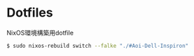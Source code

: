 # Dotfiles
NixOS環境構築用dotfile

```bash
$ sudo nixos-rebuild switch --falke "./#Aoi-Dell-Inspiron"
```

